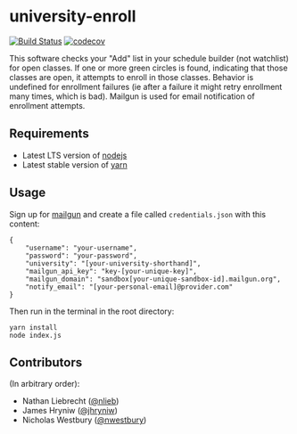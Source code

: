 # university-enroll
[![Build Status](https://api.travis-ci.org/nlieb/university-enroll.svg?branch=master)](https://travis-ci.org/nlieb/university-enroll)
[![codecov](https://codecov.io/gh/nlieb/university-enroll/branch/master/graph/badge.svg)](https://codecov.io/gh/nlieb/university-enroll)

This software checks your "Add" list in your schedule builder (not watchlist) for open classes. 
If one or more green circles is found, indicating that those classes are open, it attempts to 
enroll in those classes. Behavior is undefined for enrollment failures (ie after a failure it might 
retry enrollment many times, which is bad). Mailgun is used for email notification of enrollment attempts.

## Requirements
- Latest LTS version of [nodejs](https://nodejs.org/en/) 
- Latest stable version of [yarn](https://yarnpkg.com/lang/en/docs/install/)

## Usage
Sign up for [mailgun](https://mailgun.com) and create a file
called `credentials.json` with this content:

```
{
    "username": "your-username",
    "password": "your-password",
    "university": "[your-university-shorthand]",
    "mailgun_api_key": "key-[your-unique-key]",
    "mailgun_domain": "sandbox[your-unique-sandbox-id].mailgun.org",
    "notify_email": "[your-personal-email]@provider.com"
}
```

Then run in the terminal in the root directory:
```
yarn install
node index.js
```

## Contributors

(In arbitrary order):

* Nathan Liebrecht ([@nlieb](https://github.com/nlieb))
* James Hryniw ([@jhryniw](https://github.com/jhryniw))
* Nicholas Westbury ([@nwestbury](https://github.com/nwestbury))
